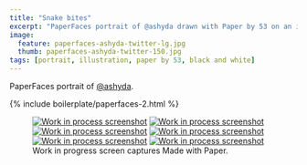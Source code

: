 ```yaml
---
title: "Snake bites"
excerpt: "PaperFaces portrait of @ashyda drawn with Paper by 53 on an iPad."
image: 
  feature: paperfaces-ashyda-twitter-lg.jpg
  thumb: paperfaces-ashyda-twitter-150.jpg
tags: [portrait, illustration, paper by 53, black and white]
---
```


PaperFaces portrait of [@ashyda](http://twitter.com/ashyda).

{% include boilerplate/paperfaces-2.html %}

<figure class="third">
	<a href="{{ site.url }}/images/paperfaces-ashyda-process-1-lg.jpg"><img src="{{ site.url }}/images/paperfaces-ashyda-process-1-600.jpg" alt="Work in process screenshot"></a>
	<a href="{{ site.url }}/images/paperfaces-ashyda-process-2-lg.jpg"><img src="{{ site.url }}/images/paperfaces-ashyda-process-2-600.jpg" alt="Work in process screenshot"></a>
	<a href="{{ site.url }}/images/paperfaces-ashyda-process-3-lg.jpg"><img src="{{ site.url }}/images/paperfaces-ashyda-process-3-600.jpg" alt="Work in process screenshot"></a>
	<a href="{{ site.url }}/images/paperfaces-ashyda-process-4-lg.jpg"><img src="{{ site.url }}/images/paperfaces-ashyda-process-4-600.jpg" alt="Work in process screenshot"></a>
	<a href="{{ site.url }}/images/paperfaces-ashyda-process-5-lg.jpg"><img src="{{ site.url }}/images/paperfaces-ashyda-process-5-600.jpg" alt="Work in process screenshot"></a>
	<a href="{{ site.url }}/images/paperfaces-ashyda-process-6-lg.jpg"><img src="{{ site.url }}/images/paperfaces-ashyda-process-6-600.jpg" alt="Work in process screenshot"></a>
	<figcaption>Work in progress screen captures Made with Paper.</figcaption>
</figure>